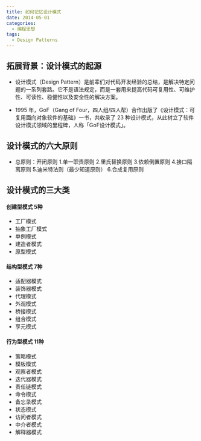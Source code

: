 ```yaml
---
title: 如何记忆设计模式
date: 2014-05-01
categories:
  - 编程思想
tags:
  - Design Patterns
---
```


## 拓展背景：设计模式的起源
- 设计模式（Design Pattern）是前辈们对代码开发经验的总结，是解决特定问题的一系列套路。它不是语法规定，而是一套用来提高代码可复用性、可维护性、可读性、稳健性以及安全性的解决方案。

- 1995 年，GoF（Gang of Four，四人组/四人帮）合作出版了《设计模式：可复用面向对象软件的基础》一书，共收录了 23 种设计模式，从此树立了软件设计模式领域的里程碑，人称「GoF设计模式」。

## 设计模式的六大原则
- 总原则：开闭原则
1.单一职责原则
2.里氏替换原则
3.依赖倒置原则
4.接口隔离原则
5.迪米特法则（最少知道原则）
6.合成复用原则

## 设计模式的三大类
#### 创建型模式 5种
- 工厂模式
- 抽象工厂模式
- 单例模式
- 建造者模式
- 原型模式

#### 结构型模式 7种
- 适配器模式
- 装饰器模式
- 代理模式
- 外观模式
- 桥接模式
- 组合模式
- 享元模式

#### 行为型模式 11种
- 策略模式
- 模板模式
- 观察者模式
- 迭代器模式
- 责任链模式
- 命令模式
- 备忘录模式
- 状态模式
- 访问者模式
- 中介者模式
- 解释器模式



